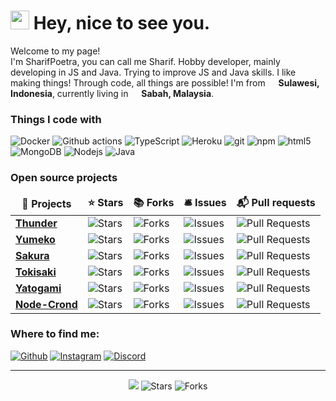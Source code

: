 <h1><img src="https://emojis.slackmojis.com/emojis/images/1531849430/4246/blob-sunglasses.gif?1531849430" width="30"/> Hey, nice to see you.</h1>

<p>Welcome to my page! </br> I'm SharifPoetra, you can call me Sharif. Hobby developer, mainly developing in JS and Java. Trying to improve JS and Java skills. I like making things! Through code, all things are possible! I'm from <img src="https://image.flaticon.com/icons/svg/323/323372.svg" width="13"/> <b>Sulawesi, Indonesia</b>, currently living in <img src="https://image.flaticon.com/icons/svg/197/197581.svg" width="13"/> <b>Sabah, Malaysia</b>. </p>

<h3>Things I code with</h3>
<p>
  <img alt="Docker" src="https://img.shields.io/badge/-Docker-46a2f1?style=flat-square&logo=docker&logoColor=white" />
  <img alt="Github actions" src="https://img.shields.io/badge/-Github_Actions-2088FF?style=flat-square&logo=github-actions&logoColor=white" />
  <img alt="TypeScript" src="https://img.shields.io/badge/-TypeScript-007ACC?style=flat-square&logo=typescript&logoColor=white" />
  <img alt="Heroku" src="https://img.shields.io/badge/-Heroku-430098?style=flat-square&logo=heroku&logoColor=white" />
  <img alt="git" src="https://img.shields.io/badge/-Git-F05032?style=flat-square&logo=git&logoColor=white" />
  <img alt="npm" src="https://img.shields.io/badge/-NPM-CB3837?style=flat-square&logo=npm&logoColor=white" />
  <img alt="html5" src="https://img.shields.io/badge/-HTML5-E34F26?style=flat-square&logo=html5&logoColor=white" />
  <img alt="MongoDB" src="https://img.shields.io/badge/-MongoDB-13aa52?style=flat-square&logo=mongodb&logoColor=white" />
  <img alt="Nodejs" src="https://img.shields.io/badge/-Nodejs-43853d?style=flat-square&logo=Node.js&logoColor=white" />
  <img alt="Java" src="https://img.shields.io/badge/-Java-007396?style=flat-square&logo=Java&logoColor=white" />
</p>

<h3>Open source projects</h3>
<table>
  <thead align="center">
    <tr border: none;>
      <td><b>🎁 Projects</b></td>
      <td><b>⭐ Stars</b></td>
      <td><b>📚 Forks</b></td>
      <td><b>🛎 Issues</b></td>
      <td><b>📬 Pull requests</b></td>
    </tr>
  </thead>
  <tbody>
    <tr>
	    <td><a href="https://github.com/SharifPoetra/thunder-java"><b>Thunder</b></a></td>
      <td><img alt="Stars" src="https://img.shields.io/github/stars/SharifPoetra/thunder-java?style=flat-square&labelColor=343b41"/></td>
      <td><img alt="Forks" src="https://img.shields.io/github/forks/SharifPoetra/thunder-java?style=flat-square&labelColor=343b41"/></td>
      <td><img alt="Issues" src="https://img.shields.io/github/issues/SharifPoetra/thunder-java?style=flat-square&labelColor=343b41"/></td>
      <td><img alt="Pull Requests" src="https://img.shields.io/github/issues-pr/SharifPoetra/thunder-java?style=flat-square&labelColor=343b41"/></td>
    </tr>
    <tr>
      <td><a href="https://github.com/SharifPoetra/yumeko"><b>Yumeko</b></a></td>
      <td><img alt="Stars" src="https://img.shields.io/github/stars/SharifPoetra/yumeko?style=flat-square&labelColor=343b41"/></td>
      <td><img alt="Forks" src="https://img.shields.io/github/forks/SharifPoetra/yumeko?style=flat-square&labelColor=343b41"/></td>
      <td><img alt="Issues" src="https://img.shields.io/github/issues/SharifPoetra/yumeko?style=flat-square&labelColor=343b41"/></td>
      <td><img alt="Pull Requests" src="https://img.shields.io/github/issues-pr/SharifPoetra/yumeko?style=flat-square&labelColor=343b41"/></td>
    </tr>
    <tr>
      <td><a href="https://github.com/SharifPoetra/sakura"><b>Sakura</b></a></td>
      <td><img alt="Stars" src="https://img.shields.io/github/stars/SharifPoetra/sakura?style=flat-square&labelColor=343b41"/></td>
      <td><img alt="Forks" src="https://img.shields.io/github/forks/SharifPoetra/sakura?style=flat-square&labelColor=343b41"/></td>
      <td><img alt="Issues" src="https://img.shields.io/github/issues/SharifPoetra/sakura?style=flat-square&labelColor=343b41"/></td>
      <td><img alt="Pull Requests" src="https://img.shields.io/github/issues-pr/SharifPoetra/sakura?style=flat-square&labelColor=343b41"/></td>
    </tr>
    <tr>
      <td><a href="https://github.com/SharifPoetra/tokisaki"><b>Tokisaki</b></a></td>
      <td><img alt="Stars" src="https://img.shields.io/github/stars/SharifPoetra/tokisaki?style=flat-square&labelColor=343b41"/></td>
      <td><img alt="Forks" src="https://img.shields.io/github/forks/SharifPoetra/tokisaki?style=flat-square&labelColor=343b41"/></td>
      <td><img alt="Issues" src="https://img.shields.io/github/issues/SharifPoetra/tokisaki?style=flat-square&labelColor=343b41"/></td>
      <td><img alt="Pull Requests" src="https://img.shields.io/github/issues-pr/SharifPoetra/tokisaki?style=flat-square&labelColor=343b41"/></td>
    </tr>
    <tr>
      <td><a href="https://github.com/SharifPoetra/yatogami"><b>Yatogami</b></a></td>
      <td><img alt="Stars" src="https://img.shields.io/github/stars/SharifPoetra/yatogami?style=flat-square&labelColor=343b41"/></td>
      <td><img alt="Forks" src="https://img.shields.io/github/forks/SharifPoetra/yatogami?style=flat-square&labelColor=343b41"/></td>
      <td><img alt="Issues" src="https://img.shields.io/github/issues/SharifPoetra/yatogami?style=flat-square&labelColor=343b41"/></td>
      <td><img alt="Pull Requests" src="https://img.shields.io/github/issues-pr/SharifPoetra/yatogami?style=flat-square&labelColor=343b41"/></td>
    </tr>
    <tr>
      <td><a href="https://github.com/SharifPoetra/node-crond"><b>Node-Crond</b></a></td>
      <td><img alt="Stars" src="https://img.shields.io/github/stars/SharifPoetra/node-crond?style=flat-square&labelColor=343b41"/></td>
      <td><img alt="Forks" src="https://img.shields.io/github/forks/SharifPoetra/node-crond?style=flat-square&labelColor=343b41"/></td>
      <td><img alt="Issues" src="https://img.shields.io/github/issues/SharifPoetra/node-crond?style=flat-square&labelColor=343b41"/></td>
      <td><img alt="Pull Requests" src="https://img.shields.io/github/issues-pr/SharifPoetra/node-crond?style=flat-square&labelColor=343b41"/></td>
    </tr>
  </tbody>
</table>
<h3>Where to find me:</h3>
<p>
<a href="https://github.com/SharifPoetra" target="_blank"><img alt="Github" src="https://img.shields.io/badge/GitHub-%2312100E.svg?style=for-the-badge&logo=Github&logoColor=white" /></a>
<a href="https://www.instagram.com/sharifpoetra/" target="_blank"><img alt="Instagram" src="https://img.shields.io/badge/-instagram-E4405F?style=for-the-badge&logo=instagram&logoColor=white" /></a>
<a href="https://discord.gg/ZEFrfj5" target="_blank"><img alt="Discord" src="https://img.shields.io/badge/-Discord-7289DA?style=for-the-badge&logo=discord&logoColor=white" /></a>

</p>

------------
<!-- <p align="center">This README file is generated automatically!</br>Last updated: Friday, 31 July, 23:03 GMT+8</p> -->
<p align="center"><img src="https://github.com/SharifPoetra/SharifPoetra/workflows/README%20build/badge.svg" /> <img alt="Stars" src="https://img.shields.io/github/stars/SharifPoetra/SharifPoetra?style=flat-square&labelColor=343b41"/> <img alt="Forks" src="https://img.shields.io/github/forks/SharifPoetra/SharifPoetra?style=flat-square&labelColor=343b41"/></td></p>
